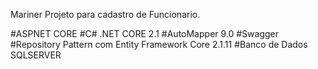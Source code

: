 Mariner Projeto para cadastro de Funcionario. 

#ASPNET CORE
#C# .NET CORE 2.1
#AutoMapper 9.0
#Swagger
#Repository Pattern com Entity Framework Core 2.1.11
#Banco de Dados SQLSERVER

